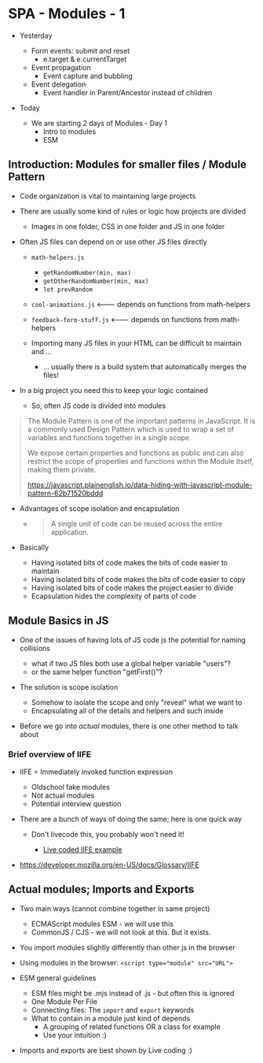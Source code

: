 # SPA - Modules - 1

- Yesterday
  - Form events: submit and reset
    - e.target & e.currentTarget
  - Event propagation
    - Event capture and bubbling 
  - Event delegation
    - Event handler in Parent/Ancestor instead of children

- Today
  - We are starting 2 days of Modules - Day 1
    - Intro to modules
    - ESM

## Introduction: Modules for smaller files / Module Pattern

- Code organization is vital to maintaining large projects
- There are usually some kind of rules or logic how projects are divided
  - Images in one folder, CSS in one folder and JS in one folder

- Often JS files can depend on or use other JS files directly
  - `math-helpers.js`
    - `getRandomNumber(min, max)`
    - `getOtherRandomNumber(min, max)`
    - `let prevRandom`

  - `cool-animations.js` <--- depends on functions from math-helpers
  - `feedback-form-stuff.js` <--- depends on functions from math-helpers
  - Importing many JS files in your HTML can be difficult to maintain and ...
    - ... usually there is a build system that automatically merges the files!

- In a big project you need this to keep your logic contained
  - So, often JS code is divided into modules

> The Module Pattern is one of the important patterns in JavaScript.
> It is a commonly used Design Pattern which is used to wrap a set of 
> variables and functions together in a single scope.
>
> We expose certain properties and functions as public and can also restrict 
> the scope of properties and functions within the Module itself, making them 
> private.
> 
> https://javascript.plainenglish.io/data-hiding-with-javascript-module-pattern-62b71520bddd

- Advantages of scope isolation and encapsulation
    - > A single unit of code can be reused across the entire application.

- Basically
    - Having isolated bits of code makes the bits of code easier to maintain
    - Having isolated bits of code makes the bits of code easier to copy
    - Having isolated bits of code makes the project easier to divide
    - Ecapsulation hides the complexity of parts of code

## Module Basics in JS

- One of the issues of having lots of JS code js the potential for naming collisions
  - what if two JS files both use a global helper variable "users"?
  - or the same helper function "getFirst()"?

- The solution is scope isolation
  - Somehow to isolate the scope and only "reveal" what we want to
  - Encapsulating all of the details and helpers and such inside

- Before we go into *actual* modules, there is one other method to talk about

### Brief overview of IIFE

- IIFE = Immediately invoked function expression
  - Oldschool fake modules
  - Not actual modules
  - Potential interview question

- There are a bunch of ways of doing the same; here is one quick way
  - Don't livecode this, you probably won't need it!

    - [Live coded IIFE example](./iife.html)

- https://developer.mozilla.org/en-US/docs/Glossary/IIFE 

## Actual modules; Imports and Exports

- Two main ways (cannot combine together in same project)
  - ECMAScript modules ESM - we will use this
  - CommonJS / CJS - we will not look at this. But it exists.

- You import modules slightly differently than other js in the browser
- Using modules in the browser: `<script type="module" src="URL">`

- ESM general guidelines
  - ESM files might be .mjs instead of .js - but often this is ignored
  - One Module Per File
  - Connecting files: The `import` and `export` keywords
  - What to contain in a module just kind of depends
    - A grouping of related functions OR a class for example
    - Use your intuition :)

- Imports and exports are best shown by Live coding :)
